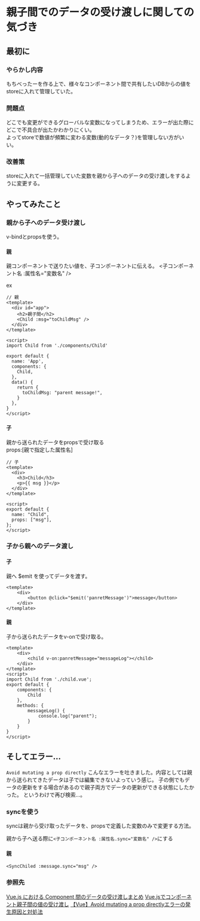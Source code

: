 
# 親子間でのデータの受け渡しに関しての気づき

## 最初に

### やらかし内容
もちべったーを作る上で、様々なコンポーネント間で共有したいDBからの値をstoreに入れて管理していた。

### 問題点
どこでも変更ができるグローバルな変数になってしまうため、エラーが出た際にどこで不具合が出たかわかりにくい。  
よってstoreで数値が頻繁に変わる変数(動的なデータ？)を管理しない方がいい。

### 改善策
storeに入れて一括管理していた変数を親から子へのデータの受け渡しをするように変更する。  

## やってみたこと

### 親から子へのデータ受け渡し
v-bindとpropsを使う。 

#### 親

親コンポーネントで送りたい値を、子コンポーネントに伝える。 
 <子コンポーネント名 :属性名="変数名" />   

ex  
```
// 親
<template>
  <div id="app">
    <h2>親子間</h2>
    <Child :msg="toChildMsg" />
  </div>
</template>

<script>
import Child from './components/Child'

export default {
  name: 'App',
  components: {
    Child,
  },
  data() {
    return {
      toChildMsg: "parent message!",
    }
  },
}
</script>

```
#### 子
親から送られたデータをpropsで受け取る  
props:[親で指定した属性名]  
```
// 子
<template>
  <div>
    <h3>Child</h3>
    <p>{{ msg }}</p>
  </div>
</template>

<script>
export default {
  name: "Child",
  props: ["msg"],
};
</script>

```

### 子から親へのデータ渡し
#### 子
親へ $emit を使ってデータを渡す。
```
<template>
    <div>
        <button @click="$emit('panretMessage')">message</button>
    </div>
</template>

```

#### 親
子から送られたデータをv-onで受け取る。
```
<template>
    <div>
        <child v-on:panretMessage="messageLog"></child>
    </div>
</template>
<script>
import Child from './child.vue';
export default {
    components: {
        Child
    },
    methods: {
        messageLog() {
            console.log("parent");
        }
    }
}
</script>
```

## そしてエラー…
```Avoid mutating a prop directly```
こんなエラーを吐きました。内容としては親から送られてきたデータは子では編集できないよっていう感じ。
子の側でもデータの更新をする場合があるので親子両方でデータの更新ができる状態にしたかった。
というわけで再び検索…。

### syncを使う
syncは親から受け取ったデータを、propsで定義した変数のみで変更する方法。

親から子へ送る際に`<子コンポーネント名 :属性名.sync="変数名" />`にする

#### 親
```
<SyncChiled :message.sync="msg" />
```

### 参照先
[Vue.js における Component 間のデータの受け渡しまとめ](https://qiita.com/att55/items/91b683c68b5057eaac51)
[Vue.jsでコンポーネント親子間の値の受け渡し](https://qiita.com/y_sasaki/items/5bbed5439fcfef9f8c40)
[【Vue】Avoid mutating a prop directlyエラーの発生原因と対処法](https://qiita.com/shizen-shin/items/ec05071140b9d5d7d31a)
